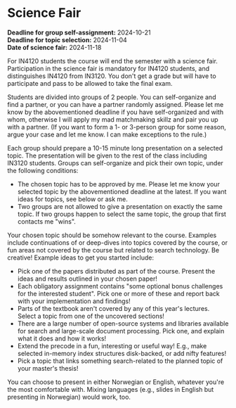 # Science Fair

**Deadline for group self-assignment:** 2024-10-21\
**Deadline for topic selection:** 2024-11-04\
**Date of science fair:** 2024-11-18

For IN4120 students the course will end the semester with a science fair. Participation in the science fair is mandatory for IN4120 students, and distinguishes IN4120 from IN3120. You don't get a grade but will have to participate and pass to be allowed to take the final exam.

Students are divided into groups of 2 people. You can self-organize and find a partner, or you can have a partner randomly assigned. Please let me know by the abovementioned deadline if you have self-organized and with whom, otherwise I will apply my mad matchmaking skillz and pair you up with a partner. (If you want to form a 1- or 3-person group for some reason, argue your case and let me know. I can make exceptions to the rule.)

Each group should prepare a 10-15 minute long presentation on a selected topic. The presentation will be given to the rest of the class including IN3120 students. Groups can self-organize and pick their own topic, under the following conditions:

- The chosen topic has to be approved by me. Please let me know your selected topic by the abovementioned deadline at the latest. If you want ideas for topics, see below or ask me.
- Two groups are not allowed to give a presentation on exactly the same topic. If two groups happen to select the same topic, the group that first contacts me "wins".

Your chosen topic should be somehow relevant to the course. Examples include continuations of or deep-dives into topics covered by the course, or fun areas not covered by the course but related to search technology. Be creative! Example ideas to get you started include:

- Pick one of the papers distributed as part of the course. Present the ideas and results outlined in your chosen paper!
- Each obligatory assignment contains "some optional bonus challenges for the interested student". Pick one or more of these and report back with your implementation and findings!
- Parts of the textbook aren't covered by any of this year's lectures. Select a topic from one of the uncovered sections!
- There are a large number of open-source systems and libraries available for search and large-scale document processing. Pick one, and explain what it does and how it works!
- Extend the precode in a fun, interesting or useful way! E.g., make selected in-memory index structures disk-backed, or add nifty features!
- Pick a topic that links something search-related to the planned topic of your master's thesis!

You can choose to present in either Norwegian or English, whatever you're the most comfortable with. Mixing languages (e.g., slides in English but presenting in Norwegian) would work, too.
